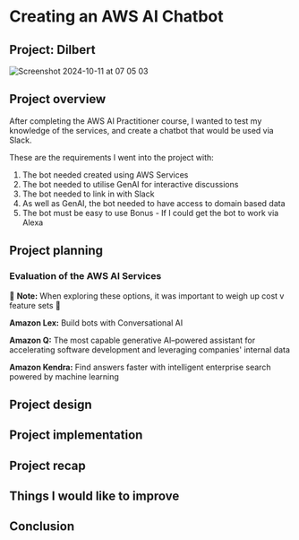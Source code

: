 # Creating an AWS AI Chatbot
## Project: Dilbert
![Screenshot 2024-10-11 at 07 05 03](https://github.com/user-attachments/assets/3bd2dec4-9094-4602-b369-1f55b80489f4)

## Project overview

After completing the AWS AI Practitioner course, I wanted to test my knowledge of the services, and create a chatbot that would be used via Slack. 

These are the requirements I went into the project with:
1. The bot needed created using AWS Services
2. The bot needed to utilise GenAI for interactive discussions
3. The bot needed to link in with Slack
4. As well as GenAI, the bot needed to have access to domain based data
5. The bot must be easy to use
Bonus - If I could get the bot to work via Alexa

## Project planning
### __Evaluation of the AWS AI Services__  
:memo: **Note:** When exploring these options, it was important to weigh up cost v feature sets 📝

__Amazon Lex:__ Build bots with Conversational AI

__Amazon Q:__ The most capable generative AI–powered assistant for accelerating software development and leveraging companies' internal data

__Amazon Kendra:__ Find answers faster with intelligent enterprise search powered by machine learning

## Project design

## Project implementation

## Project recap

## Things I would like to improve

## Conclusion


